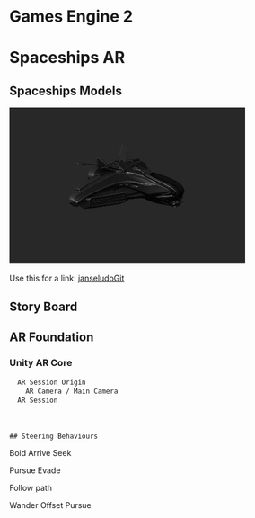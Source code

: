 # Games Engine 2



# Spaceships AR
## Spaceships Models
![alt text](IntergalacticSpaceship.JPG "Logo Title Text 1")


Use this for a link: [janseludoGit](https://github.com/janseludo/Games-Engine-2)

## Story Board
## AR Foundation
### Unity AR Core

```
  AR Session Origin
    AR Camera / Main Camera
  AR Session



## Steering Behaviours

```
  Boid
  Arrive
  Seek

  Pursue
  Evade

  Follow path

  Wander
  Offset Pursue
```
```
